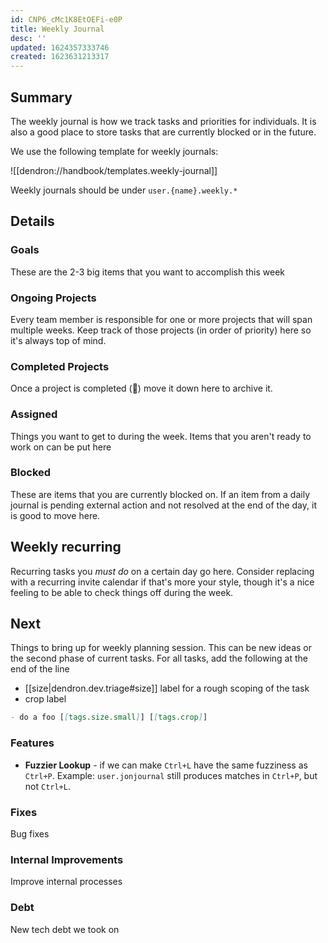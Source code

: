 ```yaml
---
id: CNP6_cMc1K8EtOEFi-e0P
title: Weekly Journal
desc: ''
updated: 1624357333746
created: 1623631213317
---
```


## Summary

The weekly journal is how we track tasks and priorities for individuals. It is also a good place to store tasks that are currently blocked or in the future.

We use the following template for weekly journals:

![[dendron://handbook/templates.weekly-journal]]

Weekly journals should be under `user.{name}.weekly.*`

## Details

### Goals
These are the 2-3 big items that you want to accomplish this week 

### Ongoing Projects
Every team member is responsible for one or more projects that will span multiple weeks. Keep track of those projects (in order of priority) here so it's always top of mind. 

### Completed Projects
Once a project is completed (🥳) move it down here to archive it. 

### Assigned
Things you want to get to during the week. Items that you aren't ready to work on can be put here

### Blocked
These are items that you are currently blocked on. If an item from a daily journal is pending external action and not resolved at the end of the day, it is good to move here. 

## Weekly recurring
Recurring tasks you *must do* on a certain day go here. Consider replacing with a recurring invite calendar if that's more your style, though it's a nice feeling to be able to check things off during the week. 

## Next
Things to bring up for weekly planning session. This can be new ideas or the second phase of current tasks. For all tasks, add the following at the end of the line
- [[size|dendron.dev.triage#size]] label for a rough scoping of the task 
- crop label 

```markdown
- do a foo [[tags.size.small]] [[tags.crop]]
```

### Features

- **Fuzzier Lookup** - if we can make `Ctrl+L` have the same fuzziness as `Ctrl+P`.
  Example: `user.jonjournal` still produces matches in `Ctrl+P`, but not `Ctrl+L`.

### Fixes
Bug fixes

### Internal Improvements
Improve internal processes

### Debt
New tech debt we took on